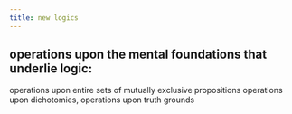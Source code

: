 ```yaml
---
title: new logics
---
```


## operations upon the mental foundations that underlie logic:
operations upon entire sets of mutually exclusive propositions
operations upon dichotomies,
operations upon truth grounds
